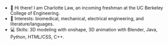 - 👋 Hi there! I am Charlotte Law, an incoming freshman at the UC Berkeley College of Engineering.
- 🌱 Interests: biomedical, mechanical, electrical engineering, and literature/languages.
- 💻 Skills: 3D modeling with onshape, 3D animation with Blender, Java, Python, HTML/CSS, C++.

<!---
CharlotteLaw/CharlotteLaw is a ✨ special ✨ repository because its `README.md` (this file) appears on your GitHub profile.
You can click the Preview link to take a look at your changes.
--->

